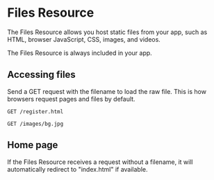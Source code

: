 # Files Resource

The Files Resource allows you host static files from your app, such as HTML, browser JavaScript, CSS, images, and videos.

The Files Resource is always included in your app.

## Accessing files

Send a GET request with the filename to load the raw file. This is how browsers request pages and files by default.

    GET /register.html

    GET /images/bg.jpg

## Home page

If the Files Resource receives a request without a filename, it will automatically redirect to "index.html" if available.